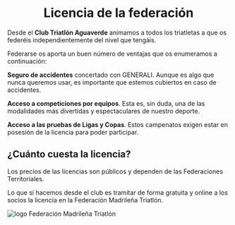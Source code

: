 <h1 align="center"> Licencia de la federación </h1>

Desde el **Club Triatlón Aguaverde** animamos a todos los triatletas a que os federéis independientemente del nivel que tengáis.

Federarse os aporta un buen número de ventajas que os enumeramos a continuación:

**Seguro de accidentes** concertado con GENERALI. Aunque es algo que nunca queremos usar, es importante que estemos cubiertos en caso de accidentes.

**Acceso a competiciones por equipos**. Esta es, sin duda, una de las modalidades más divertidas y espectaculares de nuestro deporte.

**Acceso a las pruebas de Ligas y Copas**. Estos campenatos exigen estar en posesión de la licencia  para poder participar.


## ¿Cuánto cuesta la licencia?

Los precios de las licencias son públicos y dependen de las Federaciones Territoriales.

Lo que sí hacemos desde el club es tramitar de forma gratuita y online a los socios la licencia en la Federación Madrileña Triatlón.

![logo Federación Madrileña Triatlón](http://www.triatlonmadrid.org/img/logo-triatlon-madrid.png)
